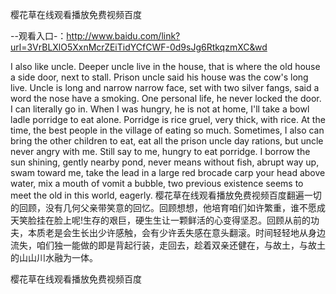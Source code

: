 樱花草在线观看播放免费视频百度

--观看入口-：http://www.baidu.com/link?url=3VrBLXlO5XxnMcrZEiTidYCfCWF-0d9sJg6RtkqzmXC&wd

I also like uncle.
Deeper uncle live in the house, that is where the old house a side door, next to stall.
Prison uncle said his house was the cow's long live.
Uncle is long and narrow narrow face, set with two silver fangs, said a word the nose have a smoking.
One personal life, he never locked the door.
I can literally go in.
When I was hungry, he is not at home, I'll take a bowl ladle porridge to eat alone.
Porridge is rice gruel, very thick, with rice.
At the time, the best people in the village of eating so much.
Sometimes, I also can bring the other children to eat, eat all the prison uncle day rations, but uncle never angry with me.
Still say to me, hungry to eat porridge.
I borrow the sun shining, gently nearby pond, never means without fish, abrupt way up, swam toward me, take the lead in a large red brocade carp your head above water, mix a mouth of vomit a bubble, two previous existence seems to meet the old in this world, eagerly.
樱花草在线观看播放免费视频百度翻遍一切的回顾，没有几何父亲带笑意的回忆。回顾想想，他培育咱们如许繁重，谁不愿成天笑脸挂在脸上呢!生存的艰巨，硬生生让一颗鲜活的心变得坚忍。回顾从前的功夫，本质老是会生长出少许感触，会有少许丢失感在意头翻滚。时间轻轻地从身边流失，咱们独一能做的即是背起行装，走回去，趁着双亲还健在，与故土，与故土的山山川水融为一体。

樱花草在线观看播放免费视频百度
